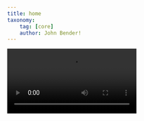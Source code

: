 ```yaml
---
title: home
taxonomy:
    tag: [core]
    author: John Bender!
---
```


<div class="wrapper">
  <video class="videoInsert" autobuffer autoplay loop>
  <source id=mp4 src="Website_Logo.mp4" type="video/mp4">
  <source src="movie.ogg" type="video/ogg">
  Your browser does not support the video tag.
 </video>
</div>
<br></br>
<br></br>
